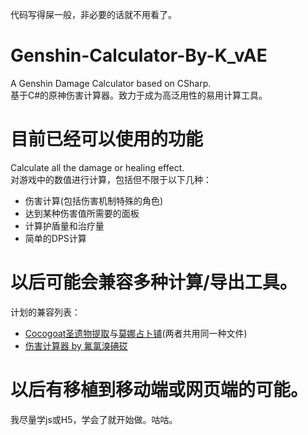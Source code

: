 代码写得屎一般，非必要的话就不用看了。
# Genshin-Calculator-By-K_vAE
A Genshin Damage Calculator based on CSharp.  
基于C#的原神伤害计算器。致力于成为高泛用性的易用计算工具。

# 目前已经可以使用的功能
Calculate all the damage or healing effect.  
对游戏中的数值进行计算，包括但不限于以下几种：
* 伤害计算(包括伤害机制特殊的角色)  
* 达到某种伤害值所需要的面板
* 计算护盾量和治疗量
* 简单的DPS计算

# 以后可能会兼容多种计算/导出工具。  
计划的兼容列表：
* [Cocogoat圣遗物提取](https://github.com/YuehaiTeam/cocogoat)与[莫娜占卜铺](https://github.com/wormtql/genshin_artifact)(两者共用同一种文件)
* [伤害计算器 by 氟氯溴碘砹](https://bbs.nga.cn/read.php?tid=25093894)

# 以后有移植到移动端或网页端的可能。
我尽量学js或H5，学会了就开始做。咕咕。
